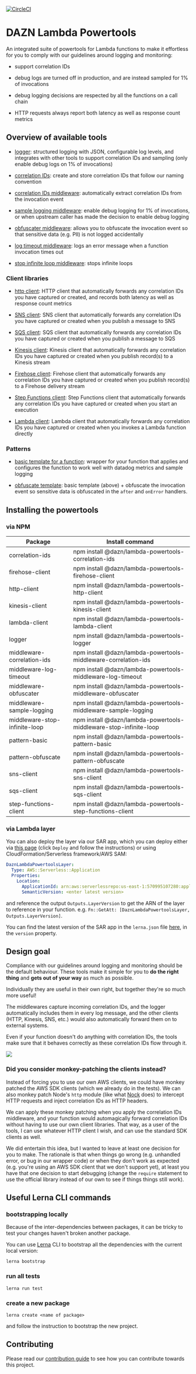 [![CircleCI](https://circleci.com/gh/getndazn/dazn-lambda-powertools.svg?style=svg)](https://circleci.com/gh/getndazn/dazn-lambda-powertools)

# DAZN Lambda Powertools

An integrated suite of powertools for Lambda functions to make it effortless for you to comply with our guidelines around logging and monitoring:

* support correlation IDs

* debug logs are turned off in production, and are instead sampled for 1% of invocations

* debug logging decisions are respected by all the functions on a call chain

* HTTP requests always report both latency as well as response count metrics

## Overview of available tools

* [logger](/packages/lambda-powertools-logger): structured logging with JSON, configurable log levels, and integrates with other tools to support correlation IDs and sampling (only enable debug logs on 1% of invocations)

* [correlation IDs](/packages/lambda-powertools-correlation-ids): create and store correlation IDs that follow our naming convention

* [correlation IDs middleware](/packages/lambda-powertools-middleware-correlation-ids): automatically extract correlation IDs from the invocation event

* [sample logging middleware](/packages/lambda-powertools-middleware-sample-logging): enable debug logging for 1% of invocations, or when upstream caller has made the decision to enable debug logging

* [obfuscater middleware](/packages/lambda-powertools-middleware-obfuscater): allows you to obfuscate the invocation event so that sensitive data (e.g. PII) is not logged accidentally

* [log timeout middleware](/packages/lambda-powertools-middleware-log-timeout): logs an error message when a function invocation times out

* [stop infinite loop middleware](/packages/lambda-powertools-middleware-stop-infinite-loop): stops infinite loops

### Client libraries

* [http client](/packages/lambda-powertools-http-client): HTTP client that automatically forwards any correlation IDs you have captured or created, and records both latency as well as response count metrics

* [SNS client](/packages/lambda-powertools-sns-client): SNS client that automatically forwards any correlation IDs you have captured or created when you publish a message to SNS

* [SQS client](/packages/lambda-powertools-sqs-client): SQS client that automatically forwards any correlation IDs you have captured or created when you publish a message to SQS

* [Kinesis client](/packages/lambda-powertools-kinesis-client): Kinesis client that automatically forwards any correlation IDs you have captured or created when you publish record(s) to a Kinesis stream

* [Firehose client](/packages/lambda-powertools-firehose-client): Firehose client that automatically forwards any correlation IDs you have captured or created when you publish record(s) to a Firehose delivery stream

* [Step Functions client](/packages/lambda-powertools-step-functions-client): Step Functions client that automatically forwards any correlation IDs you have captured or created when you start an execution

* [Lambda client](/packages/lambda-powertools-lambda-client): Lambda client that automatically forwards any correlation IDs you have captured or created when you invokes a Lambda function directly

### Patterns

* [basic template for a function](/packages/lambda-powertools-pattern-basic): wrapper for your function that applies and configures the function to work well with datadog metrics and sample logging

* [obfuscate template](/packages/lambda-powertools-pattern-obfuscate): basic template (above) + obfuscate the invocation event so sensitive data is obfuscated in the `after` and `onError` handlers.

## Installing the powertools

### via NPM

| Package | Install command |
| --- | --- |
| correlation-ids | npm install @dazn/lambda-powertools-correlation-ids |
| firehose-client | npm install @dazn/lambda-powertools-firehose-client |
| http-client | npm install @dazn/lambda-powertools-http-client |
| kinesis-client | npm install @dazn/lambda-powertools-kinesis-client |
| lambda-client | npm install @dazn/lambda-powertools-lambda-client |
| logger | npm install @dazn/lambda-powertools-logger |
| middleware-correlation-ids | npm install @dazn/lambda-powertools-middleware-correlation-ids |
| middleware-log-timeout | npm install @dazn/lambda-powertools-middleware-log-timeout |
| middleware-obfuscater | npm install @dazn/lambda-powertools-middleware-obfuscater |
| middleware-sample-logging | npm install @dazn/lambda-powertools-middleware-sample-logging |
| middleware-stop-infinite-loop | npm install @dazn/lambda-powertools-middleware-stop-infinite-loop |
| pattern-basic | npm install @dazn/lambda-powertools-pattern-basic |
| pattern-obfuscate | npm install @dazn/lambda-powertools-pattern-obfuscate |
| sns-client | npm install @dazn/lambda-powertools-sns-client |
| sqs-client | npm install @dazn/lambda-powertools-sqs-client |
| step-functions-client | npm install @dazn/lambda-powertools-step-functions-client |

### via Lambda layer

You can also deploy the layer via our SAR app, which you can deploy either via [this page](https://serverlessrepo.aws.amazon.com/applications/arn:aws:serverlessrepo:us-east-1:570995107280:applications~dazn-lambda-powertools) (click `Deploy` and follow the instructions) or using CloudFormation/Serverless framework/AWS SAM:

```yml
DaznLambdaPowertoolsLayer:
  Type: AWS::Serverless::Application
  Properties:
    Location:
      ApplicationId: arn:aws:serverlessrepo:us-east-1:570995107280:applications/dazn-lambda-powertools
      SemanticVersion: <enter latest version>
```

and reference the output `Outputs.LayerVersion` to get the ARN of the layer to reference in your function. e.g. `Fn::GetAtt: [DaznLambdaPowertoolsLayer, Outputs.LayerVersion]`.

You can find the latest version of the SAR app in the `lerna.json` file [here](/lerna.json), in the `version` property.

## Design goal

Compliance with our guidelines around logging and monitoring should be the default behaviour. These tools make it simple for you to **do the right thing** and **gets out of your way** as much as possible.

Individually they are useful in their own right, but together they're so much more useful!

The middlewares capture incoming correlation IDs, and the logger automatically includes them in every log message, and the other clients (HTTP, Kinesis, SNS, etc.) would also automatically forward them on to external systems.

Even if your function doesn't do anything with correlation IDs, the tools make sure that it behaves correctly as these correlation IDs flow through it.

![](powertools-illustrated.png)

### Did you consider monkey-patching the clients instead?

Instead of forcing you to use our own AWS clients, we could have monkey patched the AWS SDK clients (which we already do in the tests). We can also monkey patch Node's `http` module (like what [Nock](https://github.com/node-nock/nock) does) to intercept HTTP requests and inject correlation IDs as HTTP headers.

We can apply these monkey patching when you apply the correlation IDs middleware, and your function would automagically forward correlation IDs without having to use our own client libraries. That way, as a user of the tools, I can use whatever HTTP client I wish, and can use the standard SDK clients as well.

We did entertain this idea, but I wanted to leave at least one decision for you to make. The rationale is that when things go wrong (e.g. unhandled error, or bug in our wrapper code) or when they don't work as expected (e.g. you're using an AWS SDK client that we don't support yet), at least you have that one decision to start debugging (change the `require` statement to use the official library instead of our own to see if things things still work).

## Useful Lerna CLI commands

### bootstrapping locally

Because of the inter-dependencies between packages, it can be tricky to test your changes haven't broken another package.

You can use [Lerna](https://lerna.js.org/) CLI to bootstrap all the dependencies with the current local version:

```
lerna bootstrap
```

### run all tests

```
lerna run test
```

### create a new package

```
lerna create <name of package>
```

and follow the instruction to bootstrap the new project.

## Contributing

Please read our [contribution guide](CONTRIBUTING.md) to see how you can contribute towards this project.
